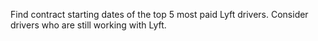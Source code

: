 Find contract starting dates of the top 5 most paid Lyft drivers. 
Consider drivers who are still working with Lyft.